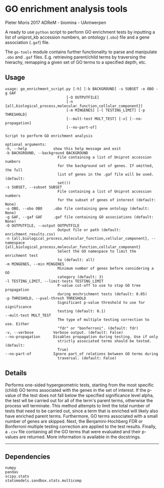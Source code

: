 # GO enrichment analysis tools

Pieter Moris 2017
ADReM - biomina - UAntwerpen

A ready to use `python` script to perform GO enrichment tests by inputting a list of uniprot_kb accession numbers, an ontology (`.obo`) file and a gene association (`.gaf`) file.

The `go-tools` module contains further functionality to parse and manipulate `.obo` and `.gaf` files. E.g. retrieving parent/child terms by traversing the hierachy, remapping a given set of GO terms to a specified depth, etc.

## Usage

    usage: go_enrichment_script.py [-h] [-b BACKGROUND] -s SUBSET -o OBO -g GAF
                                [-O OUTPUTFILE]
                                [-n {all,biological_process,molecular_function,cellular_component}]
                                [-m MINGENES] [-l TESTING_LIMIT] [-p THRESHOLD]
                                [--mult-test MULT_TEST] [-v] [--no-propagation]
                                [--no-part-of]

    Script to perform GO enrichment analysis

    optional arguments:
    -h, --help            show this help message and exit
    -b BACKGROUND, --background BACKGROUND
                            File containing a list of Uniprot accession numbers
                            for the background set of genes. If omitted, the full
                            list of genes in the .gaf file will be used. (default:
                            set())
    -s SUBSET, --subset SUBSET
                            File containing a list of Uniprot accession numbers
                            for the subset of genes of interest (default: None)
    -o OBO, --obo OBO     .obo file containing gene ontology (default: None)
    -g GAF, --gaf GAF     .gaf file containing GO associations (default: None)
    -O OUTPUTFILE, --output OUTPUTFILE
                            Output file or path (default: enrichment_results.csv)
    -n {all,biological_process,molecular_function,cellular_component}, --namespace {all,biological_process,molecular_function,cellular_component}
                            Select the GO namespace to limit the enrichment test
                            to (default: all)
    -m MINGENES, --min MINGENES
                            Minimum number of genes before considering a GO
                            category (default: 3)
    -l TESTING_LIMIT, --limit-tests TESTING_LIMIT
                            P-value cut-off to use to stop GO tree propagation
                            during enchrichment tests (default: 0.05)
    -p THRESHOLD, --pval-thresh THRESHOLD
                            Significant p-value threshold to use for significance
                            testing (default: 0.1)
    --mult-test MULT_TEST
                            The type of multiple testing correction to use. Either
                            "fdr" or "bonferroni". (default: fdr)
    -v, --verbose         Verbose output. (default: False)
    --no-propagation      Disables propagation during testing. Use if only
                            strictly associated terms should be tested. (default:
                            True)
    --no-part-of          Ignore part_of relations between GO terms during
                            traversal. (default: False)


## Details

Performs one-sided hypergeometric tests, starting from the most specific (child) GO terms associated with the genes in the set of interest. If the p-value of the test does not fall below the specified significance level alpha, the test wll be carried out for all of the term's parent terms, otherwise the process will terminate. This method attempts to limit the total number of tests that need to be carried out, since a term that is enriched will likely also have enriched parent terms. Furthermore, GO terms associated with a small number of genes are skipped. Next, the Benjamini-Hochberg FDR or Bonferroni multiple testing correction are applied to the test results. Finally, a `.csv` file containing all the GO terms that were evaluated and their p-values are returned. More information is available in the docstrings.

---

## Dependencies

    numpy
    pandas
    scipy.stats
    statsmodels.sandbox.stats.multicomp
